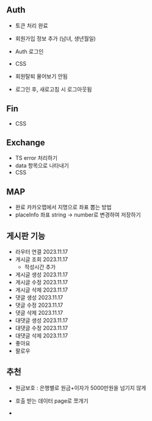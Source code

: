 ## Auth
- 토큰 처리 완료
- 회원가입 정보 추가 (남녀, 생년월일)

- Auth 로그인 
- CSS

- 회원탈퇴 물어보기 안됨

- 로그인 후, 새로고침 시 로그아웃됨
## Fin
- CSS

## Exchange
- TS error 처리하기
- data 항목으로 나타내기
- CSS

## MAP
- 완료 카카오맵에서 지명으로 좌표 뽑는 방법
- placeInfo 좌표 string -> number로 변경하여 저장하기

## 게시판 기능
- 라우터 연결 2023.11.17
- 게시글 조회 2023.11.17
  - 작성시간 추가 
- 게시글 생성 2023.11.17
- 게시글 수정 2023.11.17
- 게시글 삭제 2023.11.17
- 댓글 생성 2023.11.17
- 댓글 수정 2023.11.17
- 댓글 삭제 2023.11.17
- 대댓글 생성 2023.11.17
- 대댓글 수정 2023.11.17
- 대댓글 삭제 2023.11.17
- 좋아요
- 팔로우

## 추천
- 원금보호 : 은행별로 원금+이자가 5000만원을 넘기지 않게

- 호출 받는 데이터 page로 쪼개기
- 